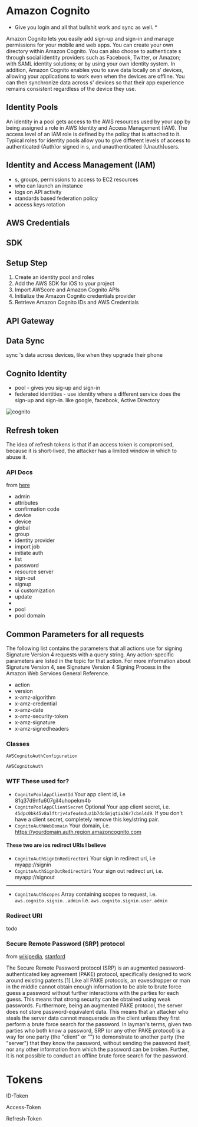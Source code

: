 # Amazon Cognito

* Give you login and all that bullshit work and sync as well. *

Amazon Cognito lets you easily add  sign-up and sign-in and manage
permissions for your mobile and web apps. You can create your own  directory
within Amazon Cognito. You can also choose to authenticate s through social
identity providers such as Facebook, Twitter, or Amazon; with SAML identity
solutions; or by using your own identity system. In addition, Amazon Cognito
enables you to save data locally on s' devices, allowing your applications
to work even when the devices are offline. You can then synchronize data across
s' devices so that their app experience remains consistent regardless of the
device they use.

## Identity Pools

An identity in a pool gets access to the AWS resources used by your app by being
assigned a role in AWS Identity and Access Management (IAM). The access level of
an IAM role is defined by the policy that is attached to it. Typical roles for
identity pools allow you to give different levels of access to authenticated
(Auth)or signed in s, and unauthenticated (Unauth)users.

## Identity and Access Management (IAM)

* s, groups, permissions to access to EC2 resources
* who can launch an instance
* logs on API activity
* standards based federation policy
* access keys rotation

## AWS Credentials

## SDK

## Setup Step

1. Create an identity pool and roles
2. Add the AWS SDK for iOS to your project
3. Import AWScore and Amazon Cognito APIs
4. Initialize the Amazon Cognito credentials provider
5. Retrieve Amazon Cognito IDs and AWS Credentials

## API Gateway

## Data Sync
sync 's data across devices, like when they upgrade their phone

## Cognito Identity
* pool - gives you sig-up and sign-in
* federated identities - use identity where a different service does the sign-up and sign-in. like google, facebook, Active Directory

![cognito](https://i.imgur.com/MAA7JdD.png)

## Refresh token

The idea of refresh tokens is that if an access token is compromised, because it is short-lived, the attacker has a limited window in which to abuse it.


### API Docs

from [here](https://docs.aws.amazon.com/cognito--identity-pools/latest/APIReference/cognito-user-identity-pools-apiref.pdf#CommonParameters)

* admin
* attributes
* confirmation code
* device
* device
* global
* group
* identity provider
* import job
* initiate auth
* list
* password
* resource server
* sign-out
* signup
* ui customization
* update
*
*  pool
*  pool domain

## Common Parameters for all requests

The following list contains the parameters that all actions use for signing Signature Version 4 requests with a query string. Any action-specific parameters are listed in the topic for that action. For more information about Signature Version 4, see Signature Version 4 Signing Process in the Amazon Web Services General Reference.

* action
* version
* x-amz-algorithm
* x-amz-credential
* x-amz-date
* x-amz-security-token
* x-amz-signature
* x-amz-signedheaders


### Classes

`AWSCognitoAuthConfiguration`

`AWSCognitoAuth`


### WTF These used for?
* `CognitoPoolAppClientId` Your app client id, i.e 81q37d9nfu607gil4uhopekm4b
* `CognitoPoolAppClientSecret` Optional Your app client secret, i.e. `45dpc0bk45v8alftrjv4afeu4nduz1b7do5mjqtia36r7cbnl4d9`. If you don't have a client secret, completely remove this key/string pair.
* `CognitoAuthWebDomain` Your domain, i.e. https://yourdomain.auth.region.amazoncognito.com

#### These two are ios redirect URIs I believe
* `CognitoAuthSignInRedirectUri` Your sign in redirect uri, i.e myapp://signin
* `CognitoAuthSignOutRedirectUri` Your sign out redirect uri, i.e. myapp://signout
---

- `CognitoAuthScopes` Array containing scopes to request, i.e. `aws.cognito.signin..admin` i.e. `aws.cognito.signin.user.admin`

### Redirect URI
todo

### Secure Remote Password (SRP) protocol
from [wikipedia](https://en.wikipedia.org/wiki/Secure_Remote_Password_protocol), [stanford](http://srp.stanford.edu/whatisit.html)

The Secure Remote Password protocol (SRP) is an augmented password-authenticated
key agreement (PAKE) protocol, specifically designed to work around existing
patents.[1] Like all PAKE protocols, an eavesdropper or man in the middle cannot
obtain enough information to be able to brute force guess a password without
further interactions with the parties for each guess. This means that strong
security can be obtained using weak passwords. Furthermore, being an augmented
PAKE protocol, the server does not store password-equivalent data. This means
that an attacker who steals the server data cannot masquerade as the client
unless they first perform a brute force search for the password. In layman's
terms, given two parties who both know a password, SRP (or any other PAKE
protocol) is a way for one party (the "client" or "") to demonstrate to
another party (the "server") that they know the password, without sending the
password itself, nor any other information from which the password can be
broken. Further, it is not possible to conduct an offline brute force search for
the password.

# Tokens
ID-Token

Access-Token

Refresh-Token

